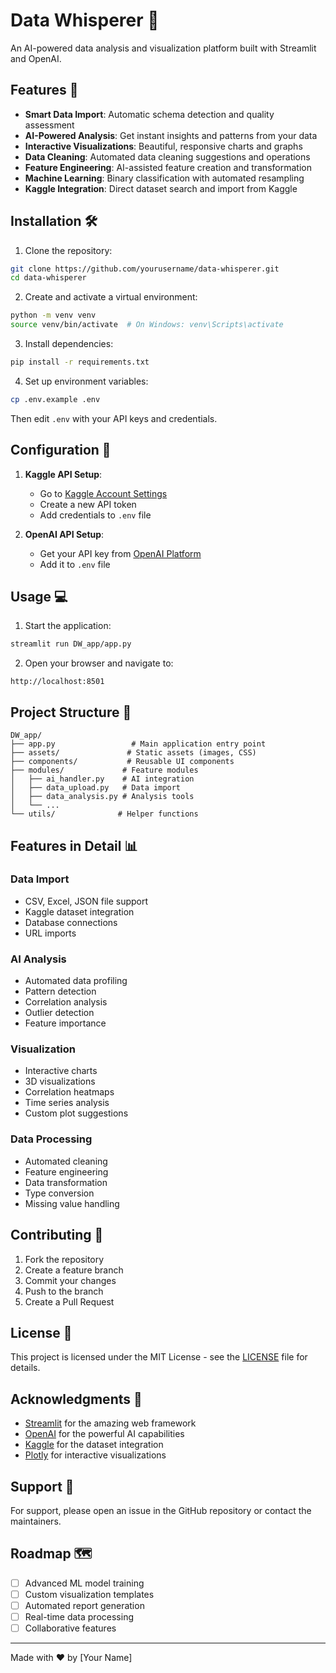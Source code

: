 # Data Whisperer 🌟

An AI-powered data analysis and visualization platform built with Streamlit and OpenAI.

## Features 🚀

- **Smart Data Import**: Automatic schema detection and quality assessment
- **AI-Powered Analysis**: Get instant insights and patterns from your data
- **Interactive Visualizations**: Beautiful, responsive charts and graphs
- **Data Cleaning**: Automated data cleaning suggestions and operations
- **Feature Engineering**: AI-assisted feature creation and transformation
- **Machine Learning**: Binary classification with automated resampling
- **Kaggle Integration**: Direct dataset search and import from Kaggle

## Installation 🛠️

1. Clone the repository:
```bash
git clone https://github.com/yourusername/data-whisperer.git
cd data-whisperer
```

2. Create and activate a virtual environment:
```bash
python -m venv venv
source venv/bin/activate  # On Windows: venv\Scripts\activate
```

3. Install dependencies:
```bash
pip install -r requirements.txt
```

4. Set up environment variables:
```bash
cp .env.example .env
```
Then edit `.env` with your API keys and credentials.

## Configuration 🔧

1. **Kaggle API Setup**:
   - Go to [Kaggle Account Settings](https://www.kaggle.com/account)
   - Create a new API token
   - Add credentials to `.env` file

2. **OpenAI API Setup**:
   - Get your API key from [OpenAI Platform](https://platform.openai.com/api-keys)
   - Add it to `.env` file

## Usage 💻

1. Start the application:
```bash
streamlit run DW_app/app.py
```

2. Open your browser and navigate to:
```
http://localhost:8501
```

## Project Structure 📁

```
DW_app/
├── app.py                 # Main application entry point
├── assets/               # Static assets (images, CSS)
├── components/           # Reusable UI components
├── modules/             # Feature modules
│   ├── ai_handler.py    # AI integration
│   ├── data_upload.py   # Data import
│   ├── data_analysis.py # Analysis tools
│   └── ...
└── utils/              # Helper functions
```

## Features in Detail 📊

### Data Import
- CSV, Excel, JSON file support
- Kaggle dataset integration
- Database connections
- URL imports

### AI Analysis
- Automated data profiling
- Pattern detection
- Correlation analysis
- Outlier detection
- Feature importance

### Visualization
- Interactive charts
- 3D visualizations
- Correlation heatmaps
- Time series analysis
- Custom plot suggestions

### Data Processing
- Automated cleaning
- Feature engineering
- Data transformation
- Type conversion
- Missing value handling

## Contributing 🤝

1. Fork the repository
2. Create a feature branch
3. Commit your changes
4. Push to the branch
5. Create a Pull Request

## License 📄

This project is licensed under the MIT License - see the [LICENSE](LICENSE) file for details.

## Acknowledgments 🙏

- [Streamlit](https://streamlit.io/) for the amazing web framework
- [OpenAI](https://openai.com/) for the powerful AI capabilities
- [Kaggle](https://www.kaggle.com/) for the dataset integration
- [Plotly](https://plotly.com/) for interactive visualizations

## Support 💬

For support, please open an issue in the GitHub repository or contact the maintainers.

## Roadmap 🗺️

- [ ] Advanced ML model training
- [ ] Custom visualization templates
- [ ] Automated report generation
- [ ] Real-time data processing
- [ ] Collaborative features

---
Made with ❤️ by [Your Name] 